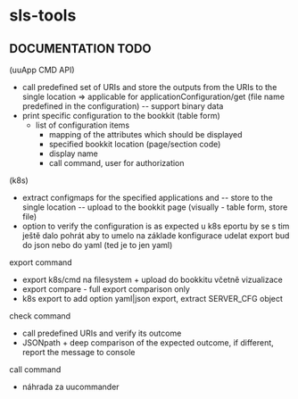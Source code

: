 # sls-tools

## DOCUMENTATION TODO

(uuApp CMD API)
- call predefined set of URIs and store the outputs from the URIs to the single location => applicable for applicationConfiguration/get (file name predefined in the configuration)
  -- support binary data
- print specific configuration to the bookkit (table form)
    - list of configuration items
        - mapping of the attributes which should be displayed
        - specified bookkit location (page/section code)
        - display name
        - call command, user for authorization

(k8s)
- extract configmaps for the specified applications and
  -- store to the single location
  -- upload to the bookkit page (visually - table form, store file)
- option to verify the configuration is as expected
u k8s eportu by se s tim ještě dalo pohrát aby to umelo na základe konfigurace udelat export bud do json nebo do yaml (ted je to jen yaml)

export command 
- export k8s/cmd na filesystem + upload do bookkitu včetně vizualizace
- export compare - full export comparison only
- k8s export to add option yaml|json export, extract SERVER_CFG object 

check command
- call predefined URIs and verify its outcome 
- JSONpath + deep comparison of the expected outcome, if different, report the message to console

call command
- náhrada za uucommander